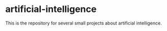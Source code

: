 # artificial-intelligence
This is the repository for several small projects about artificial intelligence.
